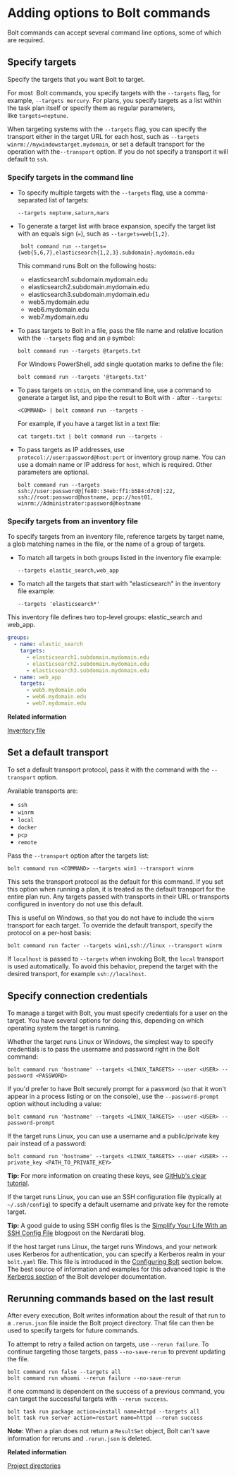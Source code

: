 # Adding options to Bolt commands

Bolt commands can accept several command line options, some of which are required.

## Specify targets

Specify the targets that you want Bolt to target.

For most  Bolt commands, you specify targets with the `--targets` flag, for example, `--targets mercury`. For plans, you specify targets as a list within the task plan itself or specify them as regular parameters, like `targets=neptune`.

When targeting systems with the `--targets` flag, you can specify the transport either in the target URL for each host, such as `--targets winrm://mywindowstarget.mydomain`, or set a default transport for the operation with the`--transport` option. If you do not specify a transport it will default to `ssh`.

### Specify targets in the command line

-   To specify multiple targets with the `--targets` flag, use a comma-separated list of targets:
    ```
    --targets neptune,saturn,mars
    ```

-   To generate a target list with brace expansion, specify the target list with an equals sign (`=`), such as `--targets=web{1,2}`.
    ```
     bolt command run --targets={web{5,6,7},elasticsearch{1,2,3}.subdomain}.mydomain.edu  
    ```
    This command runs Bolt on the following hosts:
    -   elasticsearch1.subdomain.mydomain.edu
    -   elasticsearch2.subdomain.mydomain.edu
    -   elasticsearch3.subdomain.mydomain.edu
    -   web5.mydomain.edu
    -   web6.mydomain.edu
    -   web7.mydomain.edu

-   To pass targets to Bolt in a file, pass the file name and relative location with the `--targets` flag and an `@` symbol:
    ```
    bolt command run --targets @targets.txt
    ```

    For Windows PowerShell, add single quotation marks to define the file:
    ```
    bolt command run --targets '@targets.txt'
    ```

-   To pass targets on `stdin`, on the command line, use a command to generate a target list, and pipe the result to Bolt with `-` after `--targets`:
    ```
    <COMMAND> | bolt command run --targets -
    ```

    For example, if you have a target list in a text file:
    ```
    cat targets.txt | bolt command run --targets -
    ```

-   To pass targets as IP addresses, use `protocol://user:password@host:port` or inventory group name. You can use a domain name or IP address for `host`, which is required. Other parameters are optional.
    ```
    bolt command run --targets ssh://user:password@[fe80::34eb:ff1:b584:d7c0]:22,
    ssh://root:password@hostname, pcp://host01, winrm://Administrator:password@hostname
    ```


### Specify targets from an inventory file

To specify targets from an inventory file, reference targets by target name, a glob matching names in the file, or the name of a group of targets.
-   To match all targets in both groups listed in the inventory file example:
    ```
    --targets elastic_search,web_app
    ```
-   To match all the targets that start with "elasticsearch" in the inventory file example:
    ```
    --targets 'elasticsearch*' 
    ```

This inventory file defines two top-level groups: elastic_search and web_app.
```yaml
groups:
  - name: elastic_search
    targets:
      - elasticsearch1.subdomain.mydomain.edu
      - elasticsearch2.subdomain.mydomain.edu
      - elasticsearch3.subdomain.mydomain.edu
  - name: web_app
    targets:
      - web5.mydomain.edu
      - web6.mydomain.edu
      - web7.mydomain.edu
```

**Related information**  

[Inventory file](inventory_file.md)

## Set a default transport

To set a default transport protocol, pass it with the command with the `--transport` option.

Available transports are:
-   `ssh`
-   `winrm`
-   `local`
-   `docker`
-   `pcp`
-   `remote`

Pass the `--transport` option after the targets list:
```
bolt command run <COMMAND> --targets win1 --transport winrm
```

This sets the transport protocol as the default for this command. If you set this option when running a plan, it is treated as the default transport for the entire plan run. Any targets passed with transports in their URL or transports configured in inventory do not use this default.

This is useful on Windows, so that you do not have to include the `winrm` transport for each target. To override the default transport, specify the protocol on a per-host basis:
```
bolt command run facter --targets win1,ssh://linux --transport winrm
```

If `localhost` is passed to `--targets` when invoking Bolt, the `local` transport is used automatically. To avoid this behavior, prepend the target with the desired transport, for example `ssh://localhost`.


## Specify connection credentials

To manage a target with Bolt, you must specify credentials for a user on the target. You have several options for doing this, depending on which operating system the target is running.

Whether the target runs Linux or Windows, the simplest way to specify credentials is to pass the username and password right in the Bolt command:
```
bolt command run 'hostname' --targets <LINUX_TARGETS> --user <USER> --password <PASSWORD>
```

If you'd prefer to have Bolt securely prompt for a password (so that it won't appear in a process listing or on the console), use the `--password-prompt` option without including a value:
```
bolt command run 'hostname' --targets <LINUX_TARGETS> --user <USER> --password-prompt
```

If the target runs Linux, you can use a username and a public/private key pair instead of a password:
```
bolt command run 'hostname' --targets <LINUX_TARGETS> --user <USER> --private_key <PATH_TO_PRIVATE_KEY>
```

**Tip:** For more information on creating these keys, see [GitHub's clear tutorial](https://help.github.com/en/articles/generating-a-new-ssh-key-and-adding-it-to-the-ssh-agent).

If the target runs Linux, you can use an SSH configuration file (typically at `~/.ssh/config`) to specify a default username and private key for the remote target.

**Tip:** A good guide to using SSH config files is the [Simplify Your Life With an SSH Config File](https://nerderati.com/2011/03/17/simplify-your-life-with-an-ssh-config-file/) blogpost on the Nerdarati blog.

If the host target runs Linux, the target runs Windows, and your network uses Kerberos for authentication, you can specify a Kerberos realm in your `bolt.yaml` file. This file is introduced in the [Configuring Bolt](configuring_bolt.md) section below. The best source of information and examples for this advanced topic is the [Kerberos section](https://github.com/puppetlabs/bolt/blob/master/developer-docs/kerberos.md) of the Bolt developer documentation.

## Rerunning commands based on the last result

After every execution, Bolt writes information about the result of that run to a `.rerun.json` file inside the Bolt project directory. That file can then be used to specify targets for future commands.

To attempt to retry a failed action on targets, use `--rerun failure`. To continue targeting those targets, pass `--no-save-rerun` to prevent updating the file.
```shell script
bolt command run false --targets all
bolt command run whoami --rerun failure --no-save-rerun
```

If one command is dependent on the success of a previous command, you can target the successful targets with `--rerun success`.
```shell script
bolt task run package action=install name=httpd --targets all
bolt task run server action=restart name=httpd --rerun success
```

**Note:** When a plan does not return a `ResultSet` object, Bolt can't save information for reruns and `.rerun.json` is deleted.

**Related information**  

[Project directories](bolt_project_directories.md#)
